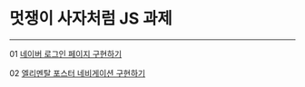 # 멋쟁이 사자처럼 JS 과제 

---
01 [네이버 로그인 페이지 구현하기](https://github.com/dohehehe/js-homework/tree/main/mission01)

02 [엘리멘탈 포스터 네비게이션 구현하기](https://github.com/dohehehe/js-homework/tree/main/mission02)
